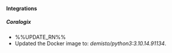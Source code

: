 
#### Integrations

##### Coralogix

- %%UPDATE_RN%%
- Updated the Docker image to: *demisto/python3:3.10.14.91134*.
